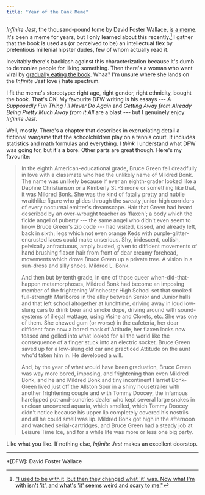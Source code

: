 ```yaml
---
title: "Year of the Dank Meme"
---
```


*Infinite Jest*, the thousand-pound tome by David Foster Wallace, [is a meme](https://knowyourmeme.com/memes/subcultures/infinite-jest). It's been a meme for years, but I only learned about this recently.[^1] I gather that the book is used as (or perceived to be) an intellectual flex by pretentious millenial hipster dudes, few of whom actually read it.

Inevitably there's backlash against this characterization because it's dumb to demonize people for liking something. Then there's a woman who went viral by [gradually eating the book](https://news.avclub.com/this-woman-has-been-slowly-eating-infinite-jest-for-a-y-1798263030). Whaa? I'm unsure where she lands on the *Infinite Jest* love / hate spectrum.

I fit the meme's stereotype: right age, right gender, right ethnicity, bought the book. That's OK. My favourite DFW writing is his essays --- *A Supposedly Fun Thing I'll Never Do Again* and *Getting Away from Already Being Pretty Much Away from It All* are a blast --- but I genuinely enjoy *Infinite Jest*.

Well, mostly. There's a chapter that describes in excruciating detail a fictional wargame that the schoolchildren play on a tennis court. It includes statistics and math formulas and everything. I *think* I understand what DFW was going for, but it's a bore. Other parts are great though. Here's my favourite:


> In the eighth American-educational grade, Bruce Green fell dreadfully in love with a classmate who had the unlikely name of Mildred Bonk. The name was unlikely because if ever an eighth-grader looked like a Daphne Christianson or a Kimberly St.-Simone or something like that, it was Mildred Bonk. She was the kind of fatally pretty and nubile wraithlike figure who glides through the sweaty junior-high corridors of every nocturnal emitter's dreamscape. Hair that Green had heard described by an over-wrought teacher as 'flaxen'; a body which the fickle angel of puberty --- the same angel who didn't even seem to know Bruce Green's zip code --- had visited, kissed, and already left, back in sixth; legs which not even orange Keds with purple-glitter-encrusted laces could make unserious. Shy, iridescent, coltish, pelvically anfractuous, amply busted, given to diffident movements of hand brushing flaxen hair from front of dear creamy forehead, movements which drove Bruce Green up a private tree. A vision in a sun-dress and silly shoes. Mildred L. Bonk.
>
> And then but by tenth grade, in one of those queer when-did-that-happen metamorphoses, Mildred Bonk had become an imposing member of the frightening Winchester High School set that smoked full-strength Marlboros in the alley between Senior and Junior halls and that left school altogether at lunchtime, driving away in loud low-slung cars to drink beer and smoke dope, driving around with sound-systems of illegal wattage, using Visine and Clorets, etc. She was one of them. She chewed gum (or worse) in the cafeteria, her dear diffident face now a bored mask of Attitude, her flaxen locks now teased and gelled into what looked for all the world like the consequence of a finger stuck into an electric socket. Bruce Green saved up for a low-slung old car and practiced Attitude on the aunt who'd taken him in. He developed a will.
>
> And, by the year of what would have been graduation, Bruce Green was way more bored, imposing, and frightening than even Mildred Bonk, and he and Mildred Bonk and tiny incontinent Harriet Bonk-Green lived just off the Allston Spur in a shiny housetrailer with another frightening couple and with Tommy Doocey, the infamous harelipped pot-and-sundries dealer who kept several large snakes in unclean uncovered aquaria, which smelled, which Tommy Doocey didn't notice because his upper lip completely covered his nostrils and all he could smell was lip. Mildred Bonk got high in the afternoon and watched serial-cartridges, and Bruce Green had a steady job at Leisure Time Ice, and for a while life was more or less one big party.

Like what you like. If nothing else, *Infinite Jest* makes an excellent doorstop.

---

[^1]: ["I used to be with it, but then they changed what 'it' was. Now what I'm with isn't 'it', and what's 'it' seems weird and scary to me."](https://www.youtube.com/watch?v=LV0wTtiJygY)

*[DFW]: David Foster Wallace
